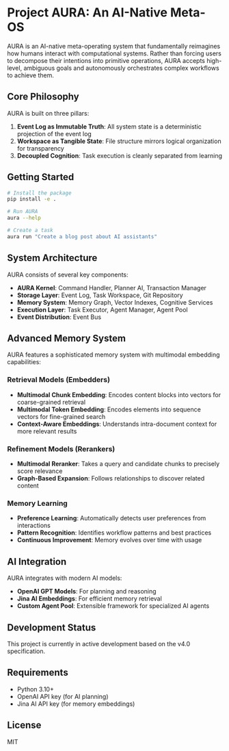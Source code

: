 # Project AURA: An AI-Native Meta-OS

AURA is an AI-native meta-operating system that fundamentally reimagines how humans interact with computational systems. Rather than forcing users to decompose their intentions into primitive operations, AURA accepts high-level, ambiguous goals and autonomously orchestrates complex workflows to achieve them.

## Core Philosophy

AURA is built on three pillars:
1. **Event Log as Immutable Truth**: All system state is a deterministic projection of the event log
2. **Workspace as Tangible State**: File structure mirrors logical organization for transparency
3. **Decoupled Cognition**: Task execution is cleanly separated from learning

## Getting Started

```bash
# Install the package
pip install -e .

# Run AURA
aura --help

# Create a task
aura run "Create a blog post about AI assistants"
```

## System Architecture

AURA consists of several key components:
- **AURA Kernel**: Command Handler, Planner AI, Transaction Manager
- **Storage Layer**: Event Log, Task Workspace, Git Repository
- **Memory System**: Memory Graph, Vector Indexes, Cognitive Services
- **Execution Layer**: Task Executor, Agent Manager, Agent Pool
- **Event Distribution**: Event Bus

## Advanced Memory System

AURA features a sophisticated memory system with multimodal embedding capabilities:

### Retrieval Models (Embedders)
- **Multimodal Chunk Embedding**: Encodes content blocks into vectors for coarse-grained retrieval
- **Multimodal Token Embedding**: Encodes elements into sequence vectors for fine-grained search
- **Context-Aware Embeddings**: Understands intra-document context for more relevant results

### Refinement Models (Rerankers)
- **Multimodal Reranker**: Takes a query and candidate chunks to precisely score relevance
- **Graph-Based Expansion**: Follows relationships to discover related content

### Memory Learning
- **Preference Learning**: Automatically detects user preferences from interactions
- **Pattern Recognition**: Identifies workflow patterns and best practices
- **Continuous Improvement**: Memory evolves over time with usage

## AI Integration

AURA integrates with modern AI models:
- **OpenAI GPT Models**: For planning and reasoning
- **Jina AI Embeddings**: For efficient memory retrieval
- **Custom Agent Pool**: Extensible framework for specialized AI agents

## Development Status

This project is currently in active development based on the v4.0 specification.

## Requirements

- Python 3.10+
- OpenAI API key (for AI planning)
- Jina AI API key (for memory embeddings)

## License

MIT